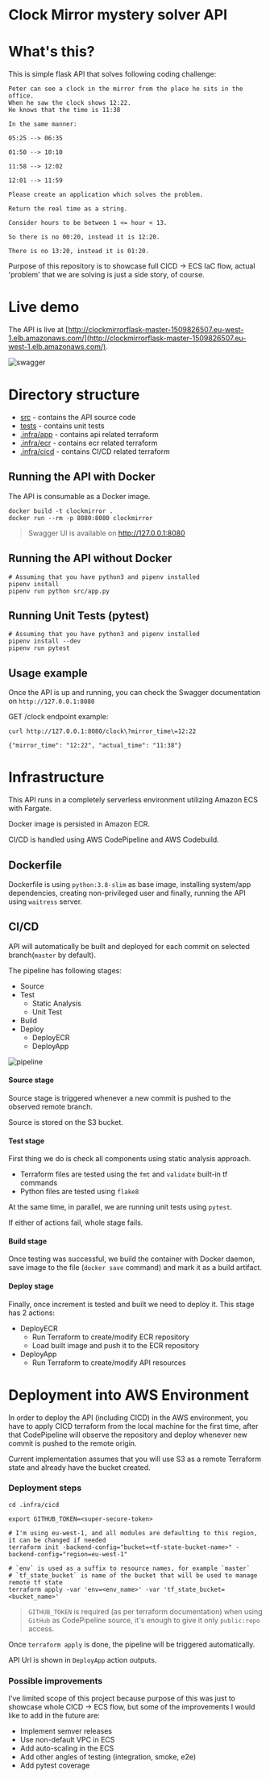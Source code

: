 # Clock Mirror mystery solver API

# What's this?

This is simple flask API that solves following coding challenge:

```
Peter can see a clock in the mirror from the place he sits in the office.
When he saw the clock shows 12:22. 
He knows that the time is 11:38

In the same manner:

05:25 --> 06:35

01:50 --> 10:10

11:58 --> 12:02

12:01 --> 11:59

Please create an application which solves the problem. 

Return the real time as a string.

Consider hours to be between 1 <= hour < 13.

So there is no 00:20, instead it is 12:20.

There is no 13:20, instead it is 01:20.
```

Purpose of this repository is to showcase full CICD -> ECS IaC flow, actual 'problem' that we are solving is just a side story, of course.

# Live demo
The API is live at [http://clockmirrorflask-master-1509826507.eu-west-1.elb.amazonaws.com/](http://clockmirrorflask-master-1509826507.eu-west-1.elb.amazonaws.com/).

![swagger](.github/img/swagger.png)

# Directory structure
* [src](src) - contains the API source code
* [tests](tests) - contains unit tests
* [.infra/app](.infra/app) - contains api related terraform
* [.infra/ecr](.infra/ecr) - contains ecr related terraform
* [.infra/cicd](.infra/cicd) - contains CI/CD related terraform

## Running the API with Docker

The API is consumable as a Docker image.

```shell script
docker build -t clockmirror .
docker run --rm -p 8080:8080 clockmirror
```
> Swagger UI is available on http://127.0.0.1:8080

## Running the API without Docker

```shell script
# Assuming that you have python3 and pipenv installed
pipenv install
pipenv run python src/app.py
```

## Running Unit Tests (pytest)
```shell script
# Assuming that you have python3 and pipenv installed
pipenv install --dev
pipenv run pytest
```

## Usage example
Once the API is up and running, you can check the Swagger documentation on `http://127.0.0.1:8080`

GET /clock endpoint example:
```shell script
curl http://127.0.0.1:8080/clock\?mirror_time\=12:22               
                                                                     
{"mirror_time": "12:22", "actual_time": "11:38"}

```

# Infrastructure

This API runs in a completely serverless environment utilizing Amazon ECS with Fargate.
  
Docker image is persisted in Amazon ECR.
  
CI/CD is handled using AWS CodePipeline and AWS Codebuild.

## Dockerfile
Dockerfile is using `python:3.8-slim` as base image, installing system/app dependencies, creating non-privileged user and finally, running the API using `waitress` server.

## CI/CD
API will automatically be built and deployed for each commit on selected branch(`master` by default).

The pipeline has following stages:

* Source
* Test
    * Static Analysis
    * Unit Test
* Build
* Deploy
    * DeployECR
    * DeployApp

![pipeline](.github/img/pipeline.png)

#### Source stage
Source stage is triggered whenever a new commit is pushed to the observed remote branch.
  
Source is stored on the S3 bucket.

#### Test stage

First thing we do is check all components using static analysis
approach.

* Terraform files are tested using the `fmt` and `validate` built-in tf
  commands
* Python files are tested using `flake8`

At the same time, in parallel, we are running unit tests using `pytest`.

If either of actions fail, whole stage fails.

#### Build stage

Once testing was successful, we build the container with Docker
daemon, save image to the file (`docker save` command) and mark it as
a build artifact.

#### Deploy stage

Finally, once increment is tested and built we need to deploy it. This
stage has 2 actions:

* DeployECR
    * Run Terraform to create/modify ECR repository
    * Load built image and push it to the ECR repository
* DeployApp
    * Run Terraform to create/modify API resources

# Deployment into AWS Environment
In order to deploy the API (including CICD) in the AWS environment, you have to apply CICD terraform from the local machine for the first time, after that CodePipeline will observe the repository and deploy whenever new commit is pushed to the remote origin.
  
Current implementation assumes that you will use S3 as a remote Terraform state and already have the bucket created.

### Deployment steps
```shell script
cd .infra/cicd

export GITHUB_TOKEN=<super-secure-token>

# I'm using eu-west-1, and all modules are defaulting to this region, it can be changed if needed
terraform init -backend-config="bucket=<tf-state-bucket-name>" -backend-config="region=eu-west-1"

# `env` is used as a suffix to resource names, for example `master`
# `tf_state_bucket` is name of the bucket that will be used to manage remote tf state
terraform apply -var 'env=<env_name>' -var 'tf_state_bucket=<bucket_name>'
```
> `GITHUB_TOKEN` is required (as per terraform documentation) when using `GitHub` as CodePipeline source, it's enough to give it only `public:repo` access.

Once `terraform apply` is done, the pipeline will be triggered automatically.
  
API Url is shown in `DeployApp` action outputs.

### Possible improvements
I've limited scope of this project because purpose of this was just to showcase whole CICD -> ECS flow, but some of the improvements I would like to add in the future are:
* Implement semver releases
* Use non-default VPC in ECS
* Add auto-scaling in the ECS
* Add other angles of testing (integration, smoke, e2e)
* Add pytest coverage